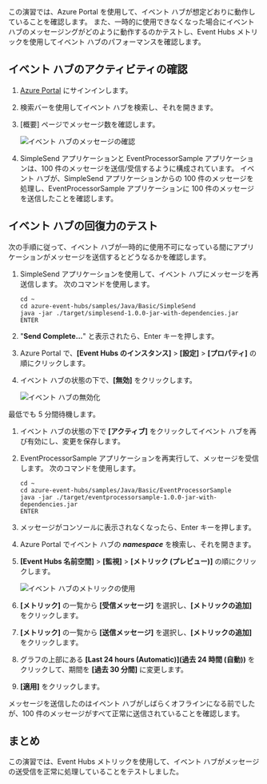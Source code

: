 この演習では、Azure Portal を使用して、イベント ハブが想定どおりに動作していることを確認します。 また、一時的に使用できなくなった場合にイベント ハブのメッセージングがどのように動作するのかテストし、Event Hubs メトリックを使用してイベント ハブのパフォーマンスを確認します。

## <a name="view-event-hub-activity"></a>イベント ハブのアクティビティの確認

1. [Azure Portal](https://portal.azure.com?azure-portal=true) にサインインします。

1. 検索バーを使用してイベント ハブを検索し、それを開きます。

1. [概要] ページでメッセージ数を確認します。

    ![イベント ハブのメッセージの確認](../media-draft/6-view-messages.png)

1. SimpleSend アプリケーションと EventProcessorSample アプリケーションは、100 件のメッセージを送信/受信するように構成されています。 イベント ハブが、SimpleSend アプリケーションからの 100 件のメッセージを処理し、EventProcessorSample アプリケーションに 100 件のメッセージを送信したことを確認します。

## <a name="test-event-hub-resilience"></a>イベント ハブの回復力のテスト

次の手順に従って、イベント ハブが一時的に使用不可になっている間にアプリケーションがメッセージを送信するとどうなるかを確認します。

1. SimpleSend アプリケーションを使用して、イベント ハブにメッセージを再送信します。 次のコマンドを使用します。

    ```azurecli
    cd ~
    cd azure-event-hubs/samples/Java/Basic/SimpleSend
    java -jar ./target/simplesend-1.0.0-jar-with-dependencies.jar
    ENTER
    ```

1. "**Send Complete...**" と表示されたら、Enter キーを押します。

1. Azure Portal で、**[Event Hubs のインスタンス]** > **[設定]** > **[プロパティ]** の順にクリックします。

1. イベント ハブの状態の下で、**[無効]** をクリックします。

    ![イベント ハブの無効化](../media-draft/7-disable-event-hub.png)

最低でも 5 分間待機します。

1. イベント ハブの状態の下で **[アクティブ]** をクリックしてイベント ハブを再び有効にし、変更を保存します。

1. EventProcessorSample アプリケーションを再実行して、メッセージを受信します。 次のコマンドを使用します。

    ```azurecli
    cd ~
    cd azure-event-hubs/samples/Java/Basic/EventProcessorSample
    java -jar ./target/eventprocessorsample-1.0.0-jar-with-dependencies.jar
    ENTER
    ```

1. メッセージがコンソールに表示されなくなったら、Enter キーを押します。

1. Azure Portal でイベント ハブの **_namespace_** を検索し、それを開きます。 

1. **[Event Hubs 名前空間]** > **[監視]** > **[メトリック (プレビュー)]** の順にクリックします。

    ![イベント ハブのメトリックの使用](../media-draft/7-event-hub-metrics.png)

1. **[メトリック]** の一覧から **[受信メッセージ]** を選択し、**[メトリックの追加]** をクリックします。

1. **[メトリック]** の一覧から **[送信メッセージ]** を選択し、**[メトリックの追加]** をクリックします。

1. グラフの上部にある **[Last 24 hours (Automatic)]\(過去 24 時間 (自動)\)** をクリックして、期間を **[過去 30 分間]** に変更します。

1. **[適用]** をクリックします。

メッセージを送信したのはイベント ハブがしばらくオフラインになる前でしたが、100 件のメッセージがすべて正常に送信されていることを確認します。

## <a name="summary"></a>まとめ

この演習では、Event Hubs メトリックを使用して、イベント ハブがメッセージの送受信を正常に処理していることをテストしました。
